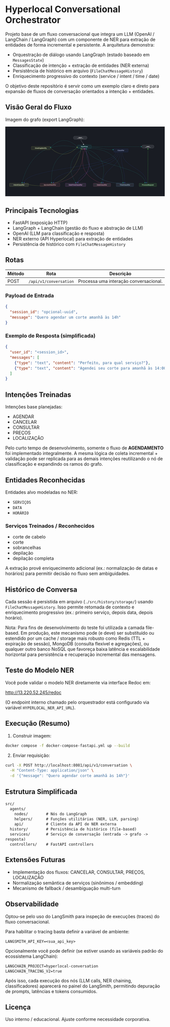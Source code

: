 # Hyperlocal Conversational Orchestrator

Projeto base de um fluxo conversacional que integra um LLM (OpenAI / LangChain / LangGraph) com um componente de NER para extração de entidades de forma incremental e persistente. A arquitetura demonstra:

- Orquestração de diálogo usando LangGraph (estado baseado em `MessagesState`)
- Classificação de intenção + extração de entidades (NER externa)
- Persistência de histórico em arquivo (`FileChatMessageHistory`)
- Enriquecimento progressivo do contexto (service / intent / time / date)

O objetivo deste repositório é servir como um exemplo claro e direto para expansão de fluxos de conversação orientados a intenção + entidades.

## Visão Geral do Fluxo

Imagem do grafo (export LangGraph):

![Fluxo LangGraph](assets/langgraph_flow.png)

## Principais Tecnologias
- FastAPI (exposição HTTP)
- LangGraph + LangChain (gestão do fluxo e abstração de LLM)
- OpenAI (LLM para classificação e resposta)
- NER externo (API Hyperlocal) para extração de entidades
- Persistência de histórico com `FileChatMessageHistory`

## Rotas
| Método | Rota | Descrição |
|--------|------|-----------|
| POST | `/api/v1/conversation` | Processa uma interação conversacional. |

### Payload de Entrada
```json
{
  "session_id": "opcional-uuid",
  "message": "Quero agendar um corte amanhã às 14h"
}
```

### Exemplo de Resposta (simplificada)
```json
{
  "user_id": "<session_id>",
  "messages": [
    {"type": "text", "content": "Perfeito, para qual serviço?"},
    {"type": "text", "content": "Agendei seu corte para amanhã às 14:00."}
  ]
}
```

## Intenções Treinadas
Intenções base planejadas:
- AGENDAR
- CANCELAR
- CONSULTAR
- PREÇOS
- LOCALIZAÇÃO

Pelo curto tempo de desenvolvimento, somente o fluxo de **AGENDAMENTO** foi implementado integralmente. A mesma lógica de coleta incremental + validação pode ser replicada para as demais intenções reutilizando o nó de classificação e expandindo os ramos do grafo.

## Entidades Reconhecidas
Entidades alvo modeladas no NER:
- `SERVIÇOS`
- `DATA`
- `HORÁRIO`

### Serviços Treinados / Reconhecidos
- corte de cabelo
- corte
- sobrancelhas
- depilação
- depilação completa

A extração provê enriquecimento adicional (ex.: normalização de datas e horários) para permitir decisão no fluxo sem ambiguidades.

## Histórico de Conversa
Cada sessão é persistida em arquivo (`./src/history/storage/`) usando `FileChatMessageHistory`. Isso permite retomada de contexto e enriquecimento progressivo (ex.: primeiro serviço, depois data, depois horário).

Nota: Para fins de desenvolvimento do teste foi utilizada a camada file-based. Em produção, este mecanismo pode (e deve) ser substituído ou estendido por um cache / storage mais robusto como Redis (TTL + expiração de sessão), MongoDB (consulta flexível e agregações), ou qualquer outro banco NoSQL que favoreça baixa latência e escalabilidade horizontal para persistência e recuperação incremental das mensagens.

## Teste do Modelo NER
Você pode validar o modelo NER diretamente via interface Redoc em:

http://13.220.52.245/redoc

(O endpoint interno chamado pelo orquestrador está configurado via variável `HYPERLOCAL_NER_API_URL`).

## Execução (Resumo)
1. Construir imagem:
```bash
docker compose -f docker-compose-fastapi.yml up --build
```
2. Enviar requisição:
```bash
curl -X POST http://localhost:8081/api/v1/conversation \
  -H "Content-Type: application/json" \
  -d '{"message": "Quero agendar corte amanhã às 14h"}'
```

## Estrutura Simplificada
```
src/
  agents/
    nodes/        # Nós do LangGraph
    helpers/      # Funções utilitárias (NER, LLM, parsing)
    api/          # Cliente da API de NER externa
  history/        # Persistência de histórico (file-based)
  services/       # Serviço de conversação (entrada -> grafo -> resposta)
  controllers/    # FastAPI controllers
```

## Extensões Futuras
- Implementação dos fluxos: CANCELAR, CONSULTAR, PREÇOS, LOCALIZAÇÃO
- Normalização semântica de serviços (sinônimos / embedding)
- Mecanismo de fallback / desambiguação multi-turn

## Observabilidade
Optou-se pelo uso do LangSmith para inspeção de execuções (traces) do fluxo conversacional.

Para habilitar o tracing basta definir a variável de ambiente:

```
LANGSMITH_API_KEY=<sua_api_key>
```

Opcionalmente você pode definir (se estiver usando as variáveis padrão do ecossistema LangChain):
```
LANGCHAIN_PROJECT=hyperlocal-conversation
LANGCHAIN_TRACING_V2=true
```

Após isso, cada execução dos nós (LLM calls, NER chaining, classificadores) aparecerá no painel do LangSmith, permitindo depuração de prompts, latências e tokens consumidos.

## Licença
Uso interno / educacional. Ajuste conforme necessidade corporativa.
